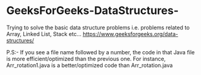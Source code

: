 # GeeksForGeeks-DataStructures-
Trying to solve the basic data structure problems i.e. problems related to Array, Linked List, Stack etc... https://www.geeksforgeeks.org/data-structures/

P.S:- If you see a file name followed by a number, the code in that Java file is more efficient/optimized than the previous one. 
For instance, Arr_rotation1.java is a better/optimized code than Arr_rotation.java
